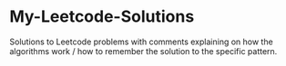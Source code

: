 # My-Leetcode-Solutions

Solutions to Leetcode problems with comments explaining on how the algorithms work / how to remember the solution to the specific pattern.

